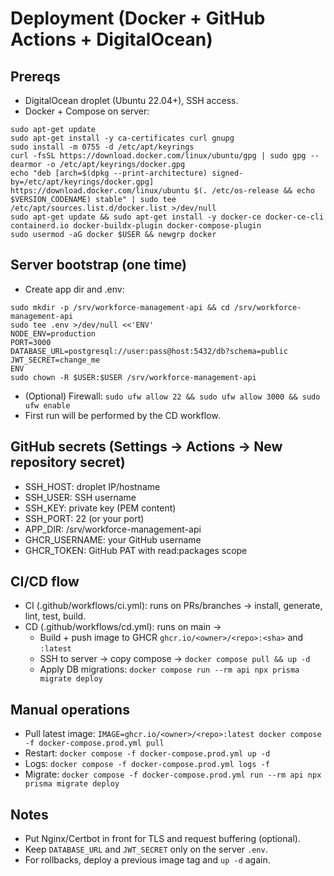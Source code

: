 # Deployment (Docker + GitHub Actions + DigitalOcean)

## Prereqs
- DigitalOcean droplet (Ubuntu 22.04+), SSH access.
- Docker + Compose on server:
```
sudo apt-get update
sudo apt-get install -y ca-certificates curl gnupg
sudo install -m 0755 -d /etc/apt/keyrings
curl -fsSL https://download.docker.com/linux/ubuntu/gpg | sudo gpg --dearmor -o /etc/apt/keyrings/docker.gpg
echo "deb [arch=$(dpkg --print-architecture) signed-by=/etc/apt/keyrings/docker.gpg] https://download.docker.com/linux/ubuntu $(. /etc/os-release && echo $VERSION_CODENAME) stable" | sudo tee /etc/apt/sources.list.d/docker.list >/dev/null
sudo apt-get update && sudo apt-get install -y docker-ce docker-ce-cli containerd.io docker-buildx-plugin docker-compose-plugin
sudo usermod -aG docker $USER && newgrp docker
```

## Server bootstrap (one time)
- Create app dir and .env:
```
sudo mkdir -p /srv/workforce-management-api && cd /srv/workforce-management-api
sudo tee .env >/dev/null <<'ENV'
NODE_ENV=production
PORT=3000
DATABASE_URL=postgresql://user:pass@host:5432/db?schema=public
JWT_SECRET=change_me
ENV
sudo chown -R $USER:$USER /srv/workforce-management-api
```
- (Optional) Firewall: `sudo ufw allow 22 && sudo ufw allow 3000 && sudo ufw enable`
- First run will be performed by the CD workflow.

## GitHub secrets (Settings → Actions → New repository secret)
- SSH_HOST: droplet IP/hostname
- SSH_USER: SSH username
- SSH_KEY: private key (PEM content)
- SSH_PORT: 22 (or your port)
- APP_DIR: /srv/workforce-management-api
- GHCR_USERNAME: your GitHub username
- GHCR_TOKEN: GitHub PAT with read:packages scope

## CI/CD flow
- CI (.github/workflows/ci.yml): runs on PRs/branches → install, generate, lint, test, build.
- CD (.github/workflows/cd.yml): runs on main →
  - Build + push image to GHCR `ghcr.io/<owner>/<repo>:<sha>` and `:latest`
  - SSH to server → copy compose → `docker compose pull && up -d`
  - Apply DB migrations: `docker compose run --rm api npx prisma migrate deploy`

## Manual operations
- Pull latest image: `IMAGE=ghcr.io/<owner>/<repo>:latest docker compose -f docker-compose.prod.yml pull`
- Restart: `docker compose -f docker-compose.prod.yml up -d`
- Logs: `docker compose -f docker-compose.prod.yml logs -f`
- Migrate: `docker compose -f docker-compose.prod.yml run --rm api npx prisma migrate deploy`

## Notes
- Put Nginx/Certbot in front for TLS and request buffering (optional).
- Keep `DATABASE_URL` and `JWT_SECRET` only on the server `.env`.
- For rollbacks, deploy a previous image tag and `up -d` again.
